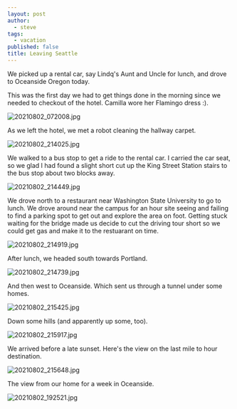 ```yaml
---
layout: post
author:
  - steve
tags:
  - vacation
published: false
title: Leaving Seattle
---
```

We picked up a rental car, say Lindq's Aunt and Uncle for lunch, and drove to Oceanside Oregon today.

This was the first day we had to get things done in the morning since we needed to checkout of the hotel. Camilla wore her Flamingo dress :).  

![20210802_072008.jpg]({{site.baseurl}}/assets/media/20210802_072008.jpg)

As we left the hotel, we met a robot cleaning the hallway carpet.  

![20210802_214025.jpg]({{site.baseurl}}/assets/media/20210802_214025.jpg)

We walked to a bus stop to get a ride to the rental car.  I carried the car seat, so we glad I had found a slight short cut up the King Street Station stairs to the bus stop about two blocks away.  

![20210802_214449.jpg]({{site.baseurl}}/assets/media/20210802_214449.jpg)

We drove north to a restaurant near Washington State University to go to lunch.  We drove around near the campus for an hour site seeing and failing to find a parking spot to get out and explore the area on foot.  Getting stuck waiting for the bridge made us decide to cut the driving tour short so we could get gas and make it to the restuarant on time.  

![20210802_214919.jpg]({{site.baseurl}}/assets/media/20210802_214919.jpg)

After lunch, we headed south towards Portland.  

![20210802_214739.jpg]({{site.baseurl}}/assets/media/20210802_214739.jpg)

And then west to Oceanside.  Which sent us through a tunnel under some homes.  

![20210802_215425.jpg]({{site.baseurl}}/assets/media/20210802_215425.jpg)

Down some hills (and apparently up some, too).

![20210802_215917.jpg]({{site.baseurl}}/assets/media/20210802_215917.jpg)

We arrived before a late sunset.  Here's the view on the last mile to hour destination.  

![20210802_215648.jpg]({{site.baseurl}}/assets/media/20210802_215648.jpg)

The view from our home for a week in Oceanside.  

![20210802_192521.jpg]({{site.baseurl}}/assets/media/20210802_192521.jpg)
